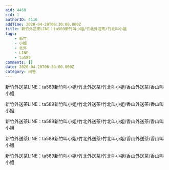 ```yaml
---
aid: 4460
cid: 1
authorID: 4116
addTime: 2020-04-20T06:30:00.000Z
title: 新竹外送茶LINE：ta589新竹叫小姐/竹北外送茶/竹北叫小姐
tags:
    - 新竹
    - 小姐
    - 北外
    - LINE
    - ta589
comments: []
date: 2020-04-20T06:30:00.000Z
category: 问答
---
```


新竹外送茶LINE：ta589新竹叫小姐/竹北外送茶/竹北叫小姐/香山外送茶/香山叫小姐

新竹外送茶LINE：ta589新竹叫小姐/竹北外送茶/竹北叫小姐/香山外送茶/香山叫小姐

新竹外送茶LINE：ta589新竹叫小姐/竹北外送茶/竹北叫小姐/香山外送茶/香山叫小姐

新竹外送茶LINE：ta589新竹叫小姐/竹北外送茶/竹北叫小姐/香山外送茶/香山叫小姐

新竹外送茶LINE：ta589新竹叫小姐/竹北外送茶/竹北叫小姐/香山外送茶/香山叫小姐
